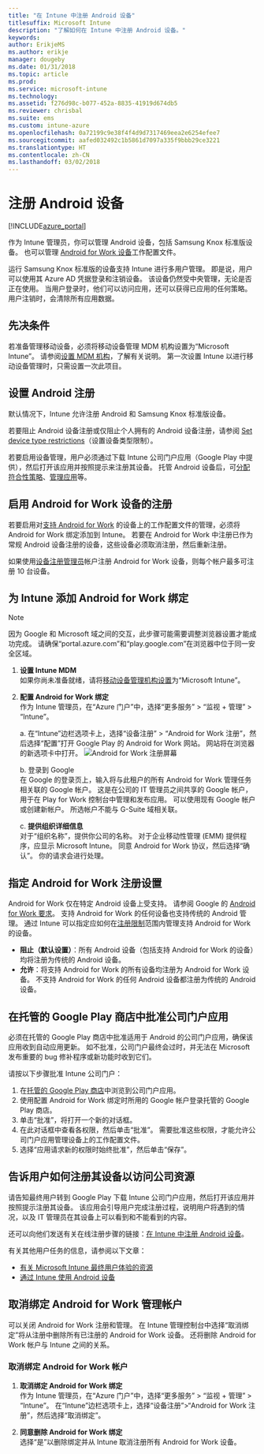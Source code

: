 ```yaml
---
title: "在 Intune 中注册 Android 设备"
titlesuffix: Microsoft Intune
description: "了解如何在 Intune 中注册 Android 设备。"
keywords: 
author: ErikjeMS
ms.author: erikje
manager: dougeby
ms.date: 01/31/2018
ms.topic: article
ms.prod: 
ms.service: microsoft-intune
ms.technology: 
ms.assetid: f276d98c-b077-452a-8835-41919d674db5
ms.reviewer: chrisbal
ms.suite: ems
ms.custom: intune-azure
ms.openlocfilehash: 0a72199c9e38f4f4d9d7317469eea2e6254efee7
ms.sourcegitcommit: aafed032492c1b5861d7097a335f9bbb29ce3221
ms.translationtype: HT
ms.contentlocale: zh-CN
ms.lasthandoff: 03/02/2018
---
```

# <a name="enroll-android-devices"></a>注册 Android 设备

[!INCLUDE[azure_portal](./includes/azure_portal.md)]

作为 Intune 管理员，你可以管理 Android 设备，包括 Samsung Knox 标准版设备。 也可以管理 [Android for Work 设备](#enable-enrollment-of-android-for-work-devices)工作配置文件。

运行 Samsung Knox 标准版的设备支持 Intune 进行多用户管理。 即是说，用户可以使用其 Azure AD 凭据登录和注销设备。 该设备仍然受中央管理，无论是否正在使用。 当用户登录时，他们可以访问应用，还可以获得已应用的任何策略。 用户注销时，会清除所有应用数据。

## <a name="prerequisite"></a>先决条件

若准备管理移动设备，必须将移动设备管理 MDM 机构设置为“Microsoft Intune”。 请参阅[设置 MDM 机构](mdm-authority-set.md)，了解有关说明。 第一次设置 Intune 以进行移动设备管理时，只需设置一次此项目。

## <a name="set-up-android-enrollment"></a>设置 Android 注册

默认情况下，Intune 允许注册 Android 和 Samsung Knox 标准版设备。

若要阻止 Android 设备注册或仅阻止个人拥有的 Android 设备注册，请参阅 [Set device type restrictions](enrollment-restrictions-set.md)（设置设备类型限制）。

若要启用设备管理，用户必须通过下载 Intune 公司门户应用（Google Play 中提供），然后打开该应用并按照提示来注册其设备。 托管 Android 设备后，可[分配符合性策略](compliance-policy-create-android.md)、[管理应用](app-management.md)等。

## <a name="enable-enrollment-of-android-for-work-devices"></a>启用 Android for Work 设备的注册

若要启用对[支持 Android for Work](https://support.google.com/work/android/answer/6174145?hl=en&ref_topic=6151012) 的设备上的工作配置文件的管理，必须将 Android for Work 绑定添加到 Intune。 若要在 Android for Work 中注册已作为常规 Android 设备注册的设备，这些设备必须取消注册，然后重新注册。

如果使用[设备注册管理员](device-enrollment-manager-enroll.md)帐户注册 Android for Work 设备，则每个帐户最多可注册 10 台设备。

## <a name="add-android-for-work-binding-for-intune"></a>为 Intune 添加 Android for Work 绑定

> [!NOTE]
> 因为 Google 和 Microsoft 域之间的交互，此步骤可能需要调整浏览器设置才能成功完成。  请确保“portal.azure.com”和“play.google.com”在浏览器中位于同一安全区域。

1. **设置 Intune MDM**<br>
如果你尚未准备就绪，请将[移动设备管理机构设置](mdm-authority-set.md)为“Microsoft Intune”。
2. **配置 Android for Work 绑定**<br>
    作为 Intune 管理员，在“Azure 门户”中，选择“更多服务” > “监视 + 管理” > “Intune”。

   a. 在“Intune”边栏选项卡上，选择“设备注册” > “Android for Work 注册”，然后选择“配置”打开 Google Play 的 Android for Work 网站。 网站将在浏览器的新选项卡中打开。
   ![Android for Work 注册屏幕](./media/android-work-bind.png)

   b. 登录到 Google<br>
   在 Google 的登录页上，输入将与此租户的所有 Android for Work 管理任务相关联的 Google 帐户。 这是在公司的 IT 管理员之间共享的 Google 帐户，用于在 Play for Work 控制台中管理和发布应用。 可以使用现有 Google 帐户或创建新帐户。  所选帐户不能与 G-Suite 域相关联。

   c. **提供组织详细信息**<br>
   对于“组织名称”，提供你公司的名称。 对于企业移动性管理 (EMM) 提供程序，应显示 Microsoft Intune。 同意 Android for Work 协议，然后选择“确认”。 你的请求会进行处理。

## <a name="specify-android-for-work-enrollment-settings"></a>指定 Android for Work 注册设置
Android for Work 仅在特定 Android 设备上受支持。 请参阅 Google 的 [Android for Work 要求](https://support.google.com/work/android/answer/6174145?hl=en&ref_topic=6151012%20style=%22target=new_window%22)。 支持 Android for Work 的任何设备也支持传统的 Android 管理。 通过 Intune 可以指定应如何在[注册限制](enrollment-restrictions-set.md)范围内管理支持 Android for Work 的设备。

- **阻止（默认设置）**：所有 Android 设备（包括支持 Android for Work 的设备）均将注册为传统的 Android 设备。
- **允许**：将支持 Android for Work 的所有设备均注册为 Android for Work 设备。 不支持 Android for Work 的任何 Android 设备都注册为传统的 Android 设备。

## <a name="approve-the-company-portal-app-in-the-managed-google-play-store"></a>在托管的 Google Play 商店中批准公司门户应用
必须在托管的 Google Play 商店中批准适用于 Android 的公司门户应用，确保该应用收到自动应用更新。 如不批准，公司门户最终会过时，并无法在 Microsoft 发布重要的 bug 修补程序或新功能时收到它们。

请按以下步骤批准 Intune 公司门户：

1.  在[托管的 Google Play 商店](https://play.google.com/work/apps/details?id=com.microsoft.windowsintune.companyportal)中浏览到公司门户应用。
2.  使用配置 Android for Work 绑定时所用的 Google 帐户登录托管的 Google Play 商店。
3.  单击“批准”，将打开一个新的对话框。
4.  在此对话框中查看各权限，然后单击“批准”。 需要批准这些权限，才能允许公司门户应用管理设备上的工作配置文件。
5.  选择“应用请求新的权限时始终批准”，然后单击“保存”。

<!--  ## Next steps for Android for Work
After configuring the Android for Work binding and settings, you can do the following:
- [Deploy Android for Work apps](android-for-work-apps.md)
- [Add Android for Work configuration policies](android-for-work-policy-settings-in-microsoft-intune.md)  -->

## <a name="tell-your-users-how-to-enroll-their-devices-to-access-company-resources"></a>告诉用户如何注册其设备以访问公司资源

请告知最终用户转到 Google Play 下载 Intune 公司门户应用，然后打开该应用并按照提示注册其设备。 该应用会引导用户完成注册过程，说明用户将遇到的情况，以及 IT 管理员在其设备上可以看到和不能看到的内容。

还可以向他们发送有关在线注册步骤的链接：[在 Intune 中注册 Android 设备](https://docs.microsoft.com/intune-user-help/enroll-your-device-in-intune-android)。

有关其他用户任务的信息，请参阅以下文章：

- [有关 Microsoft Intune 最终用户体验的资源](end-user-educate.md)
- [通过 Intune 使用 Android 设备](https://docs.microsoft.com/intune-user-help/using-your-android-device-with-intune)

## <a name="unbind-your-android-for-work-administrative-account"></a>取消绑定 Android for Work 管理帐户

可以关闭 Android for Work 注册和管理。 在 Intune 管理控制台中选择“取消绑定”将从注册中删除所有已注册的 Android for Work 设备。 还将删除 Android for Work 帐户与 Intune 之间的关系。

### <a name="to-unbind-an-android-for-work-account"></a>取消绑定 Android for Work 帐户

1. **取消绑定 Android for Work 绑定**<br>
    作为 Intune 管理员，在“Azure 门户”中，选择“更多服务” > “监视 + 管理” > “Intune”。  在“Intune”边栏选项卡上，选择“设备注册”>“Android for Work 注册”，然后选择“取消绑定”。

2. **同意删除 Android for Work 绑定**<br>
  选择“是”以删除绑定并从 Intune 取消注册所有 Android for Work 设备。
